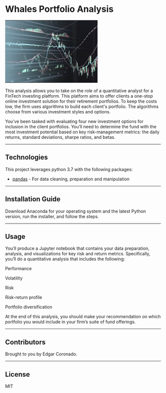 # Whales Portfolio Analysis

![](qa.png)

This analysis allows you to take on the role of a quantitative analyst for a FinTech investing platform. This platform aims to offer clients a one-stop online investment solution for their retirement portfolios. To keep the costs low, the firm uses algorithms to build each client's portfolio. The algorithms choose from various investment styles and options.

You've been tasked with evaluating four new investment options for inclusion in the client portfolios. You’ll need to determine the fund with the most investment potential based on key risk-management metrics: the daily returns, standard deviations, sharpe ratios, and betas.


---

## Technologies

This project leverages python 3.7 with the following packages:

* [pandas](https://pandas.pydata.org/) - For data cleaning, preparation and manipulation


---

## Installation Guide

Download Anaconda for your operating system and the latest Python version, run the installer, and follow the steps.

---

## Usage


You’ll produce a Jupyter notebook that contains your data preparation, analysis, and visualizations for key risk and return metrics. Specifically, you’ll do a quantitative analysis that includes the following:

Performance

Volatility

Risk

Risk-return profile

Portfolio diversification

At the end of this analysis, you should make your recommendation on which portfolio you would include in your firm’s suite of fund offerings. 



---

## Contributors

Brought to you by Edgar Coronado.

---

## License

MIT